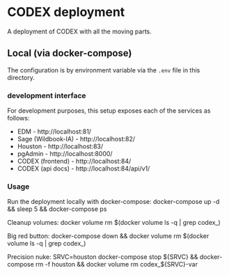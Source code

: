 # CODEX deployment

A deployment of CODEX with all the moving parts.

## Local (via docker-compose)

The configuration is by environment variable via the `.env` file in this directory.

### development interface

For development purposes, this setup exposes each of the services as follows:

<!-- don't use port 80 when defining any hosts -->
- EDM - http://localhost:81/
- Sage (Wildbook-IA) - http://localhost:82/
- Houston - http://localhost:83/
- pgAdmin - http://localhost:8000/
- CODEX (frontend) - http://localhost:84/
- CODEX (api docs) - http://localhost:84/api/v1/

### Usage

Run the deployment locally with docker-compose:
    docker-compose up -d && sleep 5 && docker-compose ps

Cleanup volumes:
    docker volume rm $(docker volume ls -q | grep codex_)

Big red button:
    docker-compose down && docker volume rm $(docker volume ls -q | grep codex_)

Precision nuke:
    SRVC=houston docker-compose stop ${SRVC} && docker-compose rm -f houston && docker volume rm codex_${SRVC}-var

